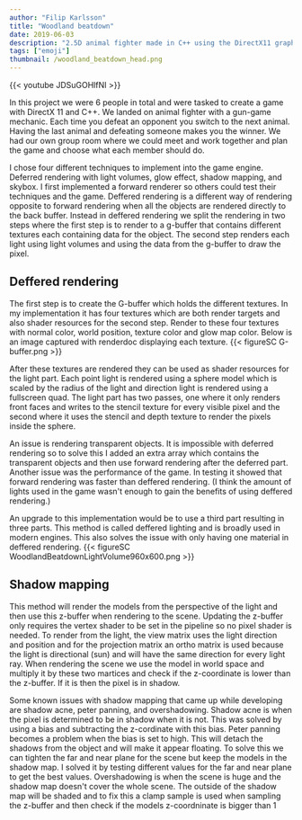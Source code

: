 ```yaml
---
author: "Filip Karlsson"
title: "Woodland beatdown"
date: 2019-06-03
description: "2.5D animal fighter made in C++ using the DirectX11 graphics API where I made a deferred renderer with volume lights and more"
tags: ["emoji"]
thumbnail: /woodland_beatdown_head.png
---
```


{{< youtube JDSuGOHlfNI >}}

In this project we were 6 people in total and were tasked to create a game with DirectX 11 and C++. We landed on animal fighter with a gun-game mechanic. Each time you defeat an opponent you switch to the next animal. Having the last animal and defeating someone makes you the winner. We had our own group room where we could meet and work together and plan the game and choose what each member should do.

I chose four different techniques to implement into the game engine. Deferred rendering with light volumes, glow effect, shadow mapping, and skybox. I first implemented a forward renderer so others could test their techniques and the game. Deffered rendering is a different way of rendering opposite to forward rendering when all the objects are rendered directly to the back buffer. Instead in deffered rendering we split the rendering in two steps where the first step is to render to a g-buffer that contains different textures each containing data for the object. The second step renders each light using light volumes and using the data from the g-buffer to draw the pixel.

## Deffered rendering
The first step is to create the G-buffer which holds the different textures. In my implementation it has four textures which are both render targets and also shader resources for the second step. Render to these four textures with normal color, world position, texture color and glow map color. Below is an image captured with renderdoc displaying each texture.
{{< figureSC G-buffer.png >}}

After these textures are rendered they can be used as shader resources for the light part. Each point light is rendered using a sphere model which is scaled by the radius of the light and direction light is rendered using a fullscreen quad. The light part has two passes, one where it only renders front faces and writes to the stencil texture for every visible pixel and the second where it uses the stencil and depth texture to render the pixels inside the sphere.

An issue is rendering transparent objects. It is impossible with deferred rendering so to solve this I added an extra array which contains the transparent objects and then use forward rendering after the deferred part. Another issue was the performance of the game. In testing it showed that forward rendering was faster than deffered rendering. (I think the amount of lights used in the game wasn't enough to gain the benefits of using deffered rendering.)

An upgrade to this implementation would be to use a third part resulting in three parts. This method is called deffered lighting and is broadly used in modern engines. This also solves the issue with only having one material in deffered rendering. 
{{< figureSC WoodlandBeatdownLightVolume960x600.png >}}
## Shadow mapping
This method will render the models from the perspective of the light and then use this z-buffer when rendering to the scene. Updating the z-buffer only requires the vertex shader to be set in the pipeline so no pixel shader is needed. To render from the light, the view matrix uses the light direction and position and for the projection matrix an ortho matrix is used because the light is directional (sun) and will have the same direction for every light ray. When rendering the scene we use the model in world space and multiply it by these two martices and check if the z-coordinate is lower than the z-buffer. If it is then the pixel is in shadow. 

Some known issues with shadow mapping that came up while developing are shadow acne, peter panning, and overshadowing. Shadow acne is when the pixel is determined to be in shadow when it is not. This was solved by using a bias and subtracting the z-cordinate with this bias. Peter panning becomes a problem when the bias is set to high. This will detach the shadows from the object and will make it appear floating. To solve this we can tighten the far and near plane for the scene but keep the models in the shadow map. I solved it by testing different values for the far and near plane to get the best values. Overshadowing is when the scene is huge and the shadow map doesn't cover the whole scene. The outside of the shadow map will be shaded and to fix this a clamp sample is used when sampling the z-buffer and then check if the models z-coordninate is bigger than 1 